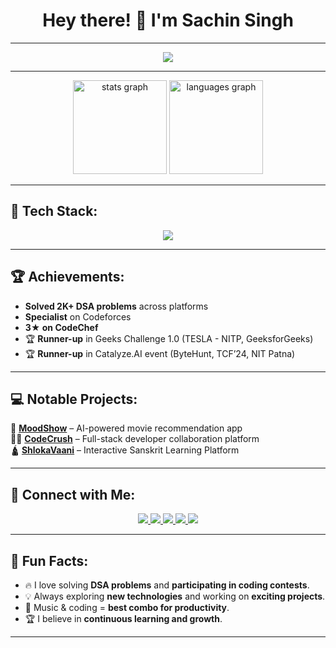 <h1 align="center">Hey there! 👋 I'm Sachin Singh</h1>

---

<div align="center">
  <img src="https://readme-typing-svg.herokuapp.com?font=Fira+Code&weight=600&size=22&pause=1000&color=F7F7F7&center=true&vCenter=true&width=600&lines=Software+Engineer+|+MERN+Stack+Developer;Competitive+Programmer+|+DSA+Enthusiast;Passionate+about+Tech+%26+Innovation" />
</div>

---

<div align="center">
  <img src="https://github-readme-stats.vercel.app/api?username=sachinsingh45&show_icons=true&theme=dracula&hide_border=false&count_private=true" height="150" alt="stats graph" />
  <img src="https://github-readme-stats.vercel.app/api/top-langs?username=sachinsingh45&layout=compact&langs_count=5&theme=dracula&hide_border=false" height="150" alt="languages graph" />
</div>

---

## 🚀 Tech Stack:

<div align="center">
  <img src="https://skillicons.dev/icons?i=c,cpp,java,js,ts,python,react,redux,nodejs,express,mongodb,mysql,firebase,html,css,tailwind,git,github,postman,vscode" />
</div>

---

## 🏆 Achievements:
- **Solved 2K+ DSA problems** across platforms  
- **Specialist** on Codeforces
- **3★ on CodeChef**
- 🏆 **Runner-up** in Geeks Challenge 1.0 (TESLA - NITP, GeeksforGeeks)  
- 🏆 **Runner-up** in Catalyze.AI event (ByteHunt, TCF’24, NIT Patna)  

---

## 💻 Notable Projects:

🎥 **[MoodShow](https://mood-show.web.app/)** – AI-powered movie recommendation app  
👨‍💻 **[CodeCrush](https://code-crush-frontend-psi.vercel.app/)** – Full-stack developer collaboration platform  
🛕 **[ShlokaVaani](https://shlok-vaani.vercel.app/)** – Interactive Sanskrit Learning Platform

---

## 📌 Connect with Me:

<div align="center">
  <a href="https://github.com/sachinsingh45">
    <img src="https://img.shields.io/badge/GitHub-181717?style=for-the-badge&logo=github&logoColor=white" />
  </a>
  <a href="https://www.linkedin.com/in/sachinsingh45">
    <img src="https://img.shields.io/badge/LinkedIn-0077B5?style=for-the-badge&logo=linkedin&logoColor=white" />
  </a>
  <a href="https://www.codechef.com/users/sachinsingh45">
    <img src="https://img.shields.io/badge/CodeChef-5B4638?style=for-the-badge&logo=codechef&logoColor=white" />
  </a>
  <a href="https://codeforces.com/profile/sachinsingh16404">
    <img src="https://img.shields.io/badge/CodeForces-1F8ACB?style=for-the-badge&logo=codeforces&logoColor=white" />
  </a>
  <a href="https://leetcode.com/sachin1604">
    <img src="https://img.shields.io/badge/LeetCode-FFA116?style=for-the-badge&logo=leetcode&logoColor=white" />
  </a>
</div>

---

## 🎯 Fun Facts:
- 🔥 I love solving **DSA problems** and **participating in coding contests**.  
- 💡 Always exploring **new technologies** and working on **exciting projects**.  
- 🎵 Music & coding = **best combo for productivity**.  
- 🏆 I believe in **continuous learning and growth**.  

---
